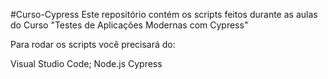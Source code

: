 #Curso-Cypress
Este repositório contém os scripts feitos durante as aulas do Curso "Testes de Aplicações Modernas com Cypress"

Para rodar os scripts você precisará do:

Visual Studio Code;
Node.js
Cypress
